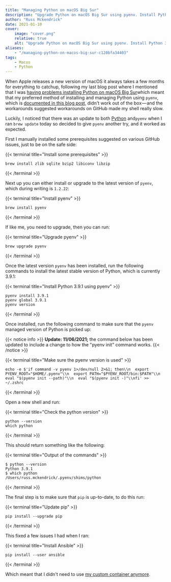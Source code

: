 ```yaml
---
title: "Managing Python on macOS Big Sur"
description: "Upgrade Python on macOS Big Sur using pyenv. Install Python 3.9.1 and update pip for smoother management."
author: "Russ Mckendrick"
date: 2021-01-10
cover:
    image: "cover.png"
    relative: true
    alt: "Upgrade Python on macOS Big Sur using pyenv. Install Python 3.9.1 and update pip for smoother management."
aliases:
    - "/managing-python-on-macos-big-sur-c120bfa34403"
tags:
    - Macos
    - Python
---
```


When Apple releases a new version of macOS it always takes a few months for everything to catchup, following my last blog post where I mentioned that I was [having problems installing Python on macOS Big Sur](https://www.mediaglasses.blog/2020/12/28/ansible-azure-and-macos-big-sur/)which meant that my preferred method of installing and managing Python using `pyenv`, which is [documented in this blog post](https://www.mediaglasses.blog/2019/12/29/upgrade-python-on-macos/), didn't work out of the box — and the workarounds suggested workarounds on GitHub made my shell really slow.

Luckily, I noticed that there was an update to both [Python](https://www.python.org/downloads/release/python-391/) and`pyenv` when I ran `brew update` today so decided to give `pyenv` another try, and it worked as expected.

First I manually installed some prerequisites suggested on various GitHub issues, just to be on the safe side:

{{< terminal title="Install some prerequisites" >}}
``` terminfo
brew install zlib sqlite bzip2 libiconv libzip
```
{{< /terminal >}}

Next up you can either install or upgrade to the latest version of `pyenv`, which during writing is `1.2.22`:

{{< terminal title="Install pyenv" >}}
``` terminfo
brew install pyenv
```
{{< /terminal >}}

If like me, you need to upgrade, then you can run:

{{< terminal title="Upgrade pyenv" >}}
``` terminfo
brew upgrade pyenv
```
{{< /terminal >}}

Once the latest version `pyenv` has been installed, run the following commands to install the latest stable version of Python, which is currently 3.9.1:

{{< terminal title="Install Python 3.9.1 using pyenv" >}}
``` terminfo
pyenv install 3.9.1
pyenv global 3.9.1
pyenv version
```
{{< /terminal >}}

Once installed, run the following command to make sure that the `pyenv` managed version of Python is picked up:

{{< notice info >}}
**Update: 11/06/2021;** the command below has been updated to include a change to how the "pyenv init" command works.
{{< /notice >}}

{{< terminal title="Make sure the pyenv version is used" >}}
``` terminfo
echo -e $'if command -v pyenv 1>/dev/null 2>&1; then\\n  export PYENV_ROOT="$HOME/.pyenv"\\n  export PATH="$PYENV_ROOT/bin:$PATH"\\n  eval "$(pyenv init --path)"\\n  eval "$(pyenv init -)"\\nfi' >> ~/.zshrc
```
{{< /terminal >}}

Open a new shell and run:

{{< terminal title="Check the python version" >}}
``` terminfo
python --version
which python
```
{{< /terminal >}}

This should return something like the following:

{{< terminal title="Output of the commands" >}}
```
$ python --version
Python 3.9.1
$ which python
/Users/russ.mckendrick/.pyenv/shims/python
```
{{< /terminal >}}

The final step is to make sure that `pip` is up-to-date, to do this run:

{{< terminal title="Update pip" >}}
``` terminfo
pip install --upgrade pip
```
{{< /terminal >}}

This fixed a few issues I had when I ran:

{{< terminal title="Install Ansible" >}}
``` terminfo
pip install --user ansible
```
{{< /terminal >}}

Which meant that I didn't need to use [my custom container anymore](/2020/12/28/ansible-azure-and-macos-big-sur/).